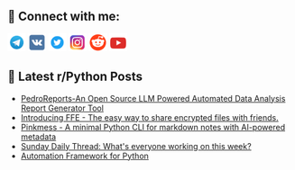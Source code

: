 ## 🔎 Connect with me:
[<img src="https://github.com/bullbesh/bullbesh/blob/main/images/Telegram.png" width="32" height="32" />](https://t.me/bullbesh)
[<img src="https://github.com/bullbesh/bullbesh/blob/main/images/VK.png" width="32" height="32" />](https://vk.com/bullbesh)
[<img src="https://github.com/bullbesh/bullbesh/blob/main/images/Twitter.png" width="32" height="32" />](https://twitter.com/bullbesh1)
[<img src="https://github.com/bullbesh/bullbesh/blob/main/images/Instagram.png" width="32" height="32" />](https://www.instagram.com/bullbesh)
[<img src="https://github.com/bullbesh/bullbesh/blob/main/images/Reddit.png" width="32" height="32" />](https://www.reddit.com/user/bullbesh)
[<img src="https://github.com/bullbesh/bullbesh/blob/main/images/YouTube.png" width="32" height="32" />](https://www.youtube.com/channel/UCtfjRs6uzgq5mfm8S06WTcg)

## 📕 Latest r/Python Posts
<!-- BLOG-POST-LIST:START -->
- [PedroReports-An Open Source LLM Powered Automated Data Analysis Report Generator Tool](https://www.reddit.com/r/Python/comments/1ifqz4j/pedroreportsan_open_source_llm_powered_automated/)
- [Introducing FFE - The easy way to share encrypted files with friends.](https://www.reddit.com/r/Python/comments/1ifpccm/introducing_ffe_the_easy_way_to_share_encrypted/)
- [Pinkmess - A minimal Python CLI for markdown notes with AI-powered metadata](https://www.reddit.com/r/Python/comments/1ifkdav/pinkmess_a_minimal_python_cli_for_markdown_notes/)
- [Sunday Daily Thread: What&#39;s everyone working on this week?](https://www.reddit.com/r/Python/comments/1ifk63x/sunday_daily_thread_whats_everyone_working_on/)
- [Automation Framework for Python](https://www.reddit.com/r/Python/comments/1if6nk0/automation_framework_for_python/)
<!-- BLOG-POST-LIST:END -->
